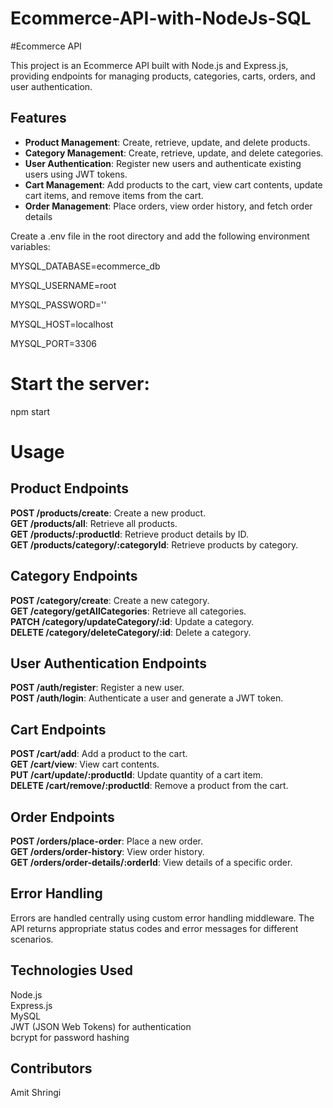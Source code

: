 # Ecommerce-API-with-NodeJs-SQL
#Ecommerce API

This project is an Ecommerce API built with Node.js and Express.js, providing endpoints for managing products, categories, carts, orders, and user authentication.

## Features

- **Product Management**: Create, retrieve, update, and delete products.
- **Category Management**: Create, retrieve, update, and delete categories.
- **User Authentication**: Register new users and authenticate existing users using JWT tokens.
- **Cart Management**: Add products to the cart, view cart contents, update cart items, and remove items from the cart.
- **Order Management**: Place orders, view order history, and fetch order details

Create a .env file in the root directory and add the following environment variables:

MYSQL_DATABASE=ecommerce_db

MYSQL_USERNAME=root

MYSQL_PASSWORD=''

MYSQL_HOST=localhost

MYSQL_PORT=3306


# Start the server:

npm start

# Usage
## Product Endpoints
**POST /products/create**:   Create a new product.  
**GET /products/all**:   Retrieve all products.  
**GET /products/:productId**:   Retrieve product details by ID.  
**GET /products/category/:categoryId**:   Retrieve products by category.  

## Category Endpoints
**POST /category/create**:   Create a new category.  
**GET /category/getAllCategories**:   Retrieve all categories.  
**PATCH /category/updateCategory/:id**:   Update a category.  
**DELETE /category/deleteCategory/:id**:   Delete a category.  

## User Authentication Endpoints
**POST /auth/register**: Register a new user.  
**POST /auth/login**: Authenticate a user and generate a JWT token.  

## Cart Endpoints
**POST /cart/add**: Add a product to the cart.  
**GET /cart/view**: View cart contents.  
**PUT /cart/update/:productId**: Update quantity of a cart item.  
**DELETE /cart/remove/:productId**: Remove a product from the cart.  

## Order Endpoints
**POST /orders/place-order**: Place a new order.  
**GET /orders/order-history**: View order history.  
**GET /orders/order-details/:orderId**: View details of a specific order.  

## Error Handling
Errors are handled centrally using custom error handling middleware. The API returns appropriate status codes and error messages for different scenarios.

## Technologies Used
Node.js  
Express.js  
MySQL  
JWT (JSON Web Tokens) for authentication  
bcrypt for password hashing  

## Contributors
Amit Shringi

